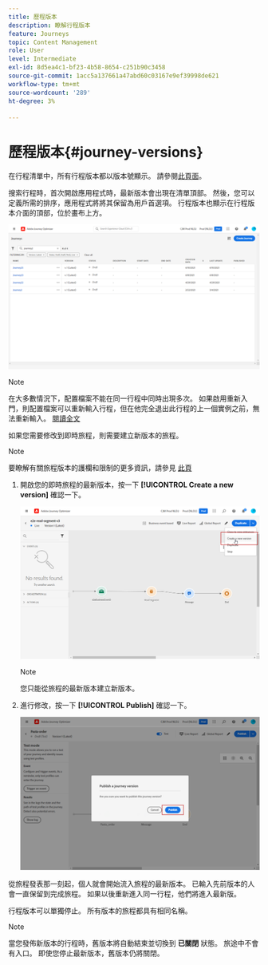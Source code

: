 ```yaml
---
title: 歷程版本
description: 瞭解行程版本
feature: Journeys
topic: Content Management
role: User
level: Intermediate
exl-id: 8d5ea4c1-bf23-4b58-8654-c251b90c3458
source-git-commit: 1acc5a137661a47abd60c03167e9ef39998de621
workflow-type: tm+mt
source-wordcount: '289'
ht-degree: 3%

---
```


# 歷程版本{#journey-versions}

在行程清單中，所有行程版本都以版本號顯示。 請參閱[此頁面](../building-journeys/using-the-journey-designer.md)。

搜索行程時，首次開啟應用程式時，最新版本會出現在清單頂部。 然後，您可以定義所需的排序，應用程式將將其保留為用戶首選項。 行程版本也顯示在行程版本介面的頂部，位於畫布上方。

![](assets/journeyversions1.png)

>[!NOTE]
>
>在大多數情況下，配置檔案不能在同一行程中同時出現多次。 如果啟用重新入門，則配置檔案可以重新輸入行程，但在他完全退出此行程的上一個實例之前，無法重新輸入。 [閱讀全文](../building-journeys/journey-end.md)

如果您需要修改到即時旅程，則需要建立新版本的旅程。

>[!NOTE]
>
>要瞭解有關旅程版本的護欄和限制的更多資訊，請參見 [此頁](../start/guardrails.md#journey-versions-limitations)

1. 開啟您的即時旅程的最新版本，按一下 **[!UICONTROL Create a new version]** 確認一下。

   ![](assets/journeyversions2.png)

   >[!NOTE]
   >
   >您只能從旅程的最新版本建立新版本。

1. 進行修改，按一下 **[!UICONTROL Publish]** 確認一下。

   ![](assets/journeyversions3.png)

從旅程發表那一刻起，個人就會開始流入旅程的最新版本。 已輸入先前版本的人會一直保留到完成旅程。 如果以後重新進入同一行程，他們將進入最新版。

行程版本可以單獨停止。 所有版本的旅程都具有相同名稱。

>[!NOTE]
>
>當您發佈新版本的行程時，舊版本將自動結束並切換到 **已關閉** 狀態。 旅途中不會有入口。 即使您停止最新版本，舊版本仍將關閉。
